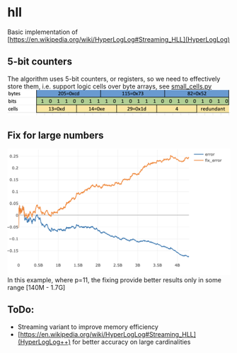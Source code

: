# hll

Basic implementation of [https://en.wikipedia.org/wiki/HyperLogLog#Streaming_HLL](HyperLogLog)

## 5-bit counters
The algorithm uses 5-bit counters, or registers, so we need to effectively store them, i.e. support logic cells over byte arrays, see [small_cells.py](src/small_cells.py)
![alt text](5bit_cells.png "Fractional cells")

## Fix for large numbers
![alt text](fix_large_numbers.png "Result of fixing large numbers")
In this example, where p=11, the fixing provide better results only in some range [140M - 1.7G]

## ToDo:
* Streaming variant to improve memory efficiency
* [https://en.wikipedia.org/wiki/HyperLogLog#Streaming_HLL](HyperLogLog++) for better accuracy on large cardinalities

